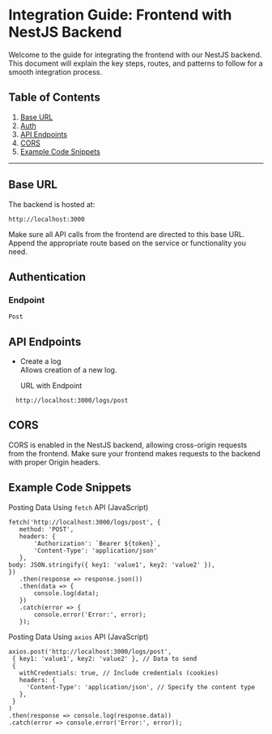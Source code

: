 # Integration Guide: Frontend with NestJS Backend
Welcome to the guide for integrating the frontend with our NestJS backend. This document will explain the key steps, routes, and patterns to follow for a smooth integration process.

## Table of Contents
1. [Base URL](#base-url)
2. [Auth](#auth)
3. [API Endpoints](#api-endpoints)
4. [CORS](#cors)
5. [Example Code Snippets](#example-code-snippets)

_________________________________________________________________________________________________

##  Base URL
   The backend is hosted at:
     
   ```
   http://localhost:3000
  ```
   Make sure all API calls from the frontend are directed to this base URL. Append the appropriate route based on the service or functionality you need.

## Authentication   
  ### Endpoint
   `Post`

##  API Endpoints
  - Create a log<br>
    Allows creation of a new log.

    URL with Endpoint
  ```
    http://localhost:3000/logs/post
```
##  CORS
CORS is enabled in the NestJS backend, allowing cross-origin requests from the frontend. Make sure your frontend makes requests to the backend with proper Origin headers.

##  Example Code Snippets
 Posting Data Using `fetch` API (JavaScript)
 ```
fetch('http://localhost:3000/logs/post', {
    method: 'POST',
    headers: {
        'Authorization': `Bearer ${token}`,
        'Content-Type': 'application/json'
    },
body: JSON.stringify({ key1: 'value1', key2: 'value2' }), 
})
    .then(response => response.json())
    .then(data => {
        console.log(data);
    })
    .catch(error => {
        console.error('Error:', error);
    });
```
 Posting Data Using `axios` API (JavaScript)
 ```
axios.post('http://localhost:3000/logs/post', 
  { key1: 'value1', key2: 'value2' }, // Data to send
  {
    withCredentials: true, // Include credentials (cookies)
    headers: {
      'Content-Type': 'application/json', // Specify the content type
    },
  }
)
.then(response => console.log(response.data))
.catch(error => console.error('Error:', error));
```


